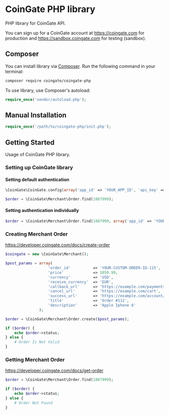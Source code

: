# CoinGate PHP library

PHP library for CoinGate API.

You can sign up for a CoinGate account at <https://coingate.com> for production and <https://sandbox.coingate.com> for testing (sandbox).

## Composer

You can install library via [Composer](http://getcomposer.org/). Run the following command in your terminal:

```bash
composer require coingate/coingate-php
```

To use library, use Composer's autoload:

```php
require_once('vendor/autoload.php');
```

## Manual Installation

```php
require_once('/path/to/coingate-php/init.php');
```

## Getting Started

Usage of CoinGate PHP library.

### Setting up CoinGate library

#### Setting default authentication

```php
\CoinGate\CoinGate.config(array('app_id' => 'YOUR_APP_ID', 'api_key' => 'YOUR_API_KEY', 'api_secret' => 'YOUR_API_SECRET'));

$order = \CoinGate\Merchant\Order.find(1087999);
```

#### Setting authentication individually

```php
$order = \CoinGate\Merchant\Order.find(1087999, array('app_id' => 'YOUR_APP_ID', 'api_key' => 'YOUR_API_KEY', 'api_secret' => 'YOUR_API_SECRET'));
```

### Creating Merchant Order

https://developer.coingate.com/docs/create-order

```php
$coingate = new \CoinGate\Merchant();

$post_params = array(
                   'order_id'          => 'YOUR-CUSTOM-ORDER-ID-115',
                   'price'             => 1050.99,
                   'currency'          => 'USD',
                   'receive_currency'  => 'EUR',
                   'callback_url'      => 'https://example.com/payments/callback?token=6tCENGUYI62ojkuzDPX7Jg',
                   'cancel_url'        => 'https://example.com/cart',
                   'success_url'       => 'https://example.com/account/orders',
                   'title'             => 'Order #112',
                   'description'       => 'Apple Iphone 6'
               );

$order = \CoinGate\Merchant\Order.create($post_params);

if ($order) {
    echo $order->status;
} else {
    # Order Is Not Valid
}
```

### Getting Merchant Order

https://developer.coingate.com/docs/get-order

```php
$order = \CoinGate\Merchant\Order.find(1087999);

if ($order) {
    echo $order->status;
} else {
    # Order Not Found
}
```

